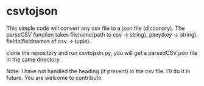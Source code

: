 # csvtojson

This simple code will convert any csv file to a json file (dictionary).
The parseCSV function takes filename(path to csv -> string), pkey(key -> string), fields(fieldnames of csv -> tuple).

clone the repository and run csvtojson.py, you will get a parsedCSV.json file in the same directory.

Note: I have not handled the heading (if present) in the csv file. I'll do it in future. You are welcome to contribute.



